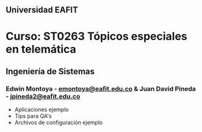 ## Universidad EAFIT

# Curso: ST0263 Tópicos especiales en telemática
## Ingeniería de Sistemas

### Edwin Montoya - emontoya@eafit.edu.co & Juan David Pineda - jpineda2@eafit.edu.co

* Aplicaciones ejemplo
* Tips para QA's
* Archivos de configuración ejemplo
